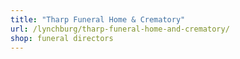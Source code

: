```yaml
---
title: "Tharp Funeral Home & Crematory"
url: /lynchburg/tharp-funeral-home-and-crematory/
shop: funeral directors
---
```

